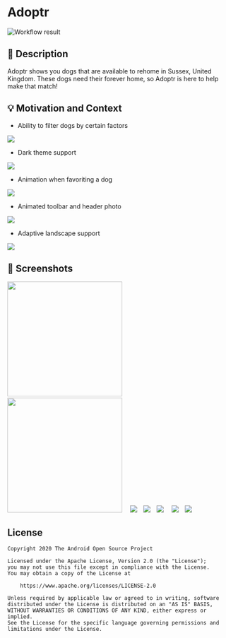 # Adoptr

![Workflow result](https://github.com/hitherejoe/adoptr/workflows/Check/badge.svg)


## :scroll: Description

Adoptr shows you dogs that are available to rehome in Sussex, United Kingdom. These dogs need their forever home, so Adoptr is here to help make that match!


## :bulb: Motivation and Context

- Ability to filter dogs by certain factors

<img src="/art/filter.png">

- Dark theme support

<img src="/art/dark.png">

- Animation when favoriting a dog

<img src="/art/star.gif">

- Animated toolbar and header photo

<img src="/art/toolbar.gif">

- Adaptive landscape support

<img src="/art/landscape.png">

## :camera_flash: Screenshots
<img src="/results/screenshot_1.png" width="260">&emsp;<img src="/results/screenshot_2.png" width="260">
&emsp;<img src="/art/dark.png">&emsp;<img src="/art/filter.png">&emsp;<img src="/art/landscape.png">
&emsp;<img src="/art/star.gif">&emsp;<img src="/art/toolbar.gif">

## License
```
Copyright 2020 The Android Open Source Project

Licensed under the Apache License, Version 2.0 (the "License");
you may not use this file except in compliance with the License.
You may obtain a copy of the License at

    https://www.apache.org/licenses/LICENSE-2.0

Unless required by applicable law or agreed to in writing, software
distributed under the License is distributed on an "AS IS" BASIS,
WITHOUT WARRANTIES OR CONDITIONS OF ANY KIND, either express or implied.
See the License for the specific language governing permissions and
limitations under the License.
```